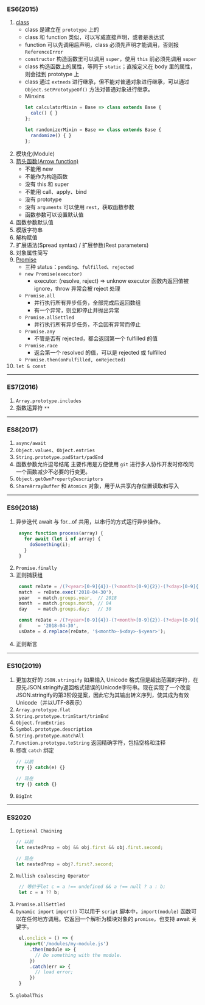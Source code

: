 ### ES6(2015)
1. [class](https://developer.mozilla.org/en-US/docs/Web/JavaScript/Reference/Classes)
   * class 是建立在 `prototype` 上的
   * class 和 function 类似，可以写成直接声明，或者是表达式
   * function 可以先调用后声明，class 必须先声明才能调用，否则报 `ReferenceError`
   * `constructor` 构造函数里可以调用 `super`，使用 `this` 前必须先调用 `super`
   * class 构造函数上的属性，等同于 `static`；直接定义在 body 里的属性，则会挂到 prototype 上
   * class 通过 `extneds` 进行继承，但不能对普通对象进行继承，可以通过 `Object.setPrototypeOf()` 方法对普通对象进行继承。
   * Minxins
     ``` js
     let calculatorMixin = Base => class extends Base {
       calc() { }
     };

     let randomizerMixin = Base => class extends Base {
       randomize() { }
     };
     ```
2. 模块化(Module)
3. [箭头函数(Arrow function)](https://developer.mozilla.org/en-US/docs/Web/JavaScript/Reference/Functions/Arrow_functions)
   * 不能用 new
   * 不能作为构造函数
   * 没有 this 和 super
   * 不能用 call、apply、bind
   * 没有 prototype
   * 没有 `arguments` 可以使用 `rest`，获取函数参数
   * 函数参数可以设置默认值
4. 函数参数默认值
5. 模版字符串
6. 解构赋值
7. 扩展语法(Spread syntax) / 扩展参数(Rest parameters)
8. 对象属性简写
9.  [Promise](https://developer.mozilla.org/en-US/docs/Web/JavaScript/Reference/Global_Objects/Promise)
    * 三种 status：`pending`、`fulfilled`、`rejected`
    * `new Promise(executor)`
      * executor: (resolve, reject) => unknow
      executor 函数内返回值被 ignore，throw 异常会被 reject 处理
    * `Promise.all`
      * 并行执行所有异步任务，全部完成后返回数组
      * 有一个异常，则立即停止并抛出异常
    * `Promise.allSettled`
      * 并行执行所有异步任务，不会因有异常而停止
    * `Promise.any`
      * 不管是否有 rejected，都会返回第一个 fulfilled 的值
    * `Promise.race`
      * 返会第一个 resolved 的值，可以是 rejected 或 fulfilled
    * `Promise.then(onFulfilled, onRejected)`
10. `let & const`
---

### ES7(2016)
1. `Array.prototype.includes`
2. 指数运算符 `**`
---

### ES8(2017)
1. `async/await`
2. `Object.values`、`Object.entries`
3. `String.prototype.padStart/padEnd`
4. 函数参数允许逗号结尾
   主要作用是方便使用 `git` 进行多人协作开发时修改同一个函数减少不必要的行变更。
5. `Object.getOwnPropertyDescriptors`
6. `ShareArrayBuffer` 和 `Atomics` 对象，用于从共享内存位置读取和写入
---

### ES9(2018)
1. 异步迭代
   await 与 for...of 共用，以串行的方式运行异步操作。
   ``` js
    async function process(array) {
      for await (let i of array) {
        doSomething(i);
      }
    }
   ```
2. `Promise.finally`
3. 正则捕获组
   ``` js
    const reDate = /(?<year>[0-9]{4})-(?<month>[0-9]{2})-(?<day>[0-9]{2})/,
    match  = reDate.exec('2018-04-30'),
    year   = match.groups.year,  // 2018
    month  = match.groups.month, // 04
    day    = match.groups.day;   // 30

    const reDate = /(?<year>[0-9]{4})-(?<month>[0-9]{2})-(?<day>[0-9]{2})/,
    d      = '2018-04-30',
    usDate = d.replace(reDate, '$<month>-$<day>-$<year>');
   ```
4. 正则断言
---

### ES10(2019)
1. 更加友好的 `JSON.stringify`
   如果输入 Unicode 格式但是超出范围的字符，在原先JSON.stringify返回格式错误的Unicode字符串。现在实现了一个改变JSON.stringify的第3阶段提案，因此它为其输出转义序列，使其成为有效Unicode（并以UTF-8表示）
2. `Array.prototype.flat`
3. `String.prototype.trimStart/trimEnd`
4. `Object.fromEntries`
5. `Symbol.prototype.description`
6. `String.prototype.matchAll`
7. `Function.prototype.toString`
   返回精确字符，包括空格和注释
8. 修改 `catch` 绑定
   ``` js
   // 以前
   try {} catch(e) {}

   // 现在
   try {} catch {}
   ```
9. `BigInt`
---

### ES2020
1. `Optional Chaining`
   ``` js
   // 以前
   let nestedProp = obj && obj.first && obj.first.second;

   // 现在
   let nestedProp = obj?.first?.second;
   ```
2. `Nullish coalescing Operator`
   ``` js
    // 等价于let c = a !== undefined && a !== null ? a : b;
    let c = a ?? b;
   ```
3. `Promise.allSettled`
4. `Dynamic import`
   `import()` 可以用于 `script` 脚本中，`import(module)` 函数可以在任何地方调用。它返回一个解析为模块对象的 `promise`，也支持 await 关键字。
   ``` js
    el.onclick = () => {
      import('/modules/my-module.js')
        .then(module => {
          // Do something with the module.
        })
        .catch(err => {
          // load error;
        })
    }
   ```
5. `globalThis`